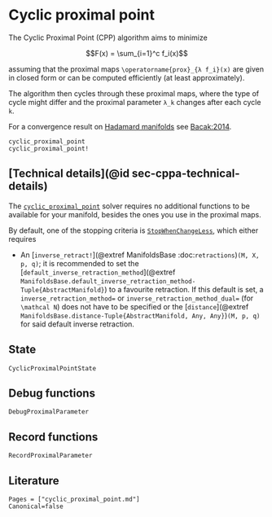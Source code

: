 # Cyclic proximal point

The Cyclic Proximal Point (CPP) algorithm aims to minimize

```math
F(x) = \sum_{i=1}^c f_i(x)
```

assuming that the proximal maps ``\operatorname{prox}_{λ f_i}(x)``
are given in closed form or can be computed efficiently (at least approximately).

The algorithm then cycles through these proximal maps, where the type of cycle
might differ and the proximal parameter ``λ_k`` changes after each cycle ``k``.

For a convergence result on
[Hadamard manifolds](https://en.wikipedia.org/wiki/Hadamard_manifold)
see [Bacak:2014](@citet*).

```@docs
cyclic_proximal_point
cyclic_proximal_point!
```

## [Technical details](@id sec-cppa-technical-details)

The [`cyclic_proximal_point`](@ref) solver requires no additional functions to be available for your manifold, besides the ones you use in the proximal maps.

By default, one of the stopping criteria is [`StopWhenChangeLess`](@ref),
which either requires

* An [`inverse_retract!`](@extref ManifoldsBase :doc:`retractions`)`(M, X, p, q)`; it is recommended to set the [`default_inverse_retraction_method`](@extref `ManifoldsBase.default_inverse_retraction_method-Tuple{AbstractManifold}`) to a favourite retraction. If this default is set, a `inverse_retraction_method=` or `inverse_retraction_method_dual=` (for ``\mathcal N``) does not have to be specified or the [`distance`](@extref `ManifoldsBase.distance-Tuple{AbstractManifold, Any, Any}`)`(M, p, q)` for said default inverse retraction.

## State

```@docs
CyclicProximalPointState
```

## Debug functions

```@docs
DebugProximalParameter
```

## Record functions

```@docs
RecordProximalParameter
```

## Literature

```@bibliography
Pages = ["cyclic_proximal_point.md"]
Canonical=false
```
